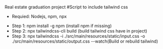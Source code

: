Real estate graduation project
#Script to include tailwind css
- Requied: Nodejs, npm, npx
+ Step 1: npm install -g npm (install npm if missing)
+ Step 2: npx tailwindcss-cli build (build tailwind css have in project)
+ Step 3: npx tailwindcss -i ./src/main/resources/static/input.css -o ./src/main/resources/static/output.css --watch(Build or rebuild tailwind)
